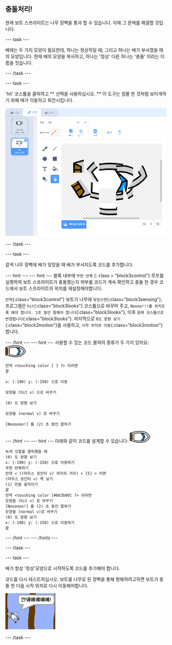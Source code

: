 ## 충돌처리!

현재 보트 스프라이트는 나무 장벽을 통과 할 수 있습니다. 이제 그 문제를 해결할 것입니다.

\--- task \---

배에는 두 가지 모양이 필요한데, 하나는 정상적일 때, 그리고 하나는 배가 부서졌을 때의 모양입니다. 현재 배의 모양을 복사하고, 하나는 '정상' 다른 하나는 '충돌' 이라는 이름을 짓습니다.

\--- /task \---

\--- task \---

'hit' 코스튬을 클릭하고 ** 선택을 사용하십시오. ** 이 도구는 침몰 한 것처럼 보이게하기 위해 배가 이동하고 회전시킵니다.

![스크린샷](images/boat-hit-costume-annotated.png)

\--- /task \---

\--- task \---

갈색 나무 장벽에 배가 닿았을 때 배가 부서지도록 코드를 추가합니다.

\--- hint \--- \--- hint \--- 블록 내부에 `무한 반복` {: class = "block3control"} 루프를 실행하여 보트 스프라이트가 충돌했는지 여부를 코드가 계속 확인하고 충돌 한 경우 코드에서 보트 스프라이트의 위치를 재설정해야합니다.

`만약`{:class="block3control"} 보트가 나무에 `닿았으면`{:class="block3sensing"}, 프로그램은 `hit`{:class="block3looks"} 코스튬으로 바꾸어 주고, ` Noooo!!!를 외치도록 해야 합니다. 2초 동안 말해야 합니다 `{:class="block3looks"}, 이후 `원래 코스튬으로 변경합니다`{:class="block3looks"}. 마지막으로 `0도 방향 보기`{:class="block3motion"}을 사용하고, `시작 위치로 이동`{:class="block3motion"} 합니다.

\--- /hint \--- \--- hint \--- 사용할 수 있는 코드 블럭의 종류가 두 가지 있어요:![보트 스프라이트](images/boat_resize.png)

```blocks3
만약 <touching color [ ] ?> 이라면
끝

x: (-190) y: (-150) 으로 이동

모양을 (hit v) 으로 바꾸기

(0) 도 방향 보기 

모양을 (normal v) 로 바꾸기

[Noooooo!] 를 (2) 초 동안 말하기
```

\--- /hint \--- \--- hint \--- 아래와 같이 코드를 설계할 수 있습니다: ![보트 스프라이트](images/boat_resize.png)

```blocks3
녹색 깃발을 클릭했을 때
(0) 도 방향 보기
x: (-190) y: (-150) 으로 이동하기
무한 반복하기
만약 < ((마우스 포인터 v) 까지의 거리) > [5] > 라면
(마우스 포인터 v) 쪽 보기
(1) 만큼 움직이기
끝
만약 <touching color [#663b00] ?> 이라면
모양을 (hit v) 로 바꾸기
[Noooooo!] 를 (2) 초 동안 말하기
모양을 (normal v)로 바꾸기
(0) 도 방향 보기
x: (-190) y: (-150) 으로 이동하기
끝
```

\--- /hint \--- \--- /hints \---

\--- /task \---

\--- task \---

배가 항상 '정상'모양으로 시작하도록 코드를 추가해야 합니다.

코드를 다시 테스트하십시오. 보트를 나무로 된 장벽을 통해 항해하려고하면 보트가 충돌 한 다음 시작 위치로 다시 이동해야합니다.

![스크린샷](images/boat-crash.png)

\--- /task \---